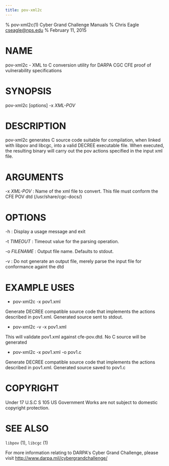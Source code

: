 ```yaml
---
title: pov-xml2c
---
```

% pov-xml2c(1) Cyber Grand Challenge Manuals
% Chris Eagle <cseagle@nps.edu>
% February 11, 2015

# NAME

pov-xml2c - XML to C conversion utility for DARPA CGC CFE proof of vulnerability specifications

# SYNOPSIS

pov-xml2c [options] -x *XML-POV*

# DESCRIPTION

pov-xml2c generates C source code suitable for compilation, when linked with libpov and libcgc, into a valid DECREE executable file. When executed, the resulting binary will carry out the pov actions specified in the input xml file.

# ARGUMENTS

-x *XML-POV*
:   Name of the xml file to convert. This file must conform the CFE POV dtd (/usr/share/cgc-docs/)

# OPTIONS

-h
:   Display a usage message and exit

-t *TIMEOUT*
:   Timeout value for the parsing operation.

-o *FILENAME*
:   Output file name. Defaults to stdout.

-v
:   Do not generate an output file, merely parse the input file for conformance againt the dtd

# EXAMPLE USES

- pov-xml2c -x pov1.xml

Generate DECREE compatible source code that implements the actions described in pov1.xml. Generated source sent to stdout.

- pov-xml2c -v -x pov1.xml

This will validate pov1.xml against cfe-pov.dtd. No C source will be generated

- pov-xml2c -x pov1.xml -o pov1.c

Generate DECREE compatible source code that implements the actions described in pov1.xml. Generated source saved to pov1.c

# COPYRIGHT

Under 17 U.S.C S 105 US Government Works are not subject to domestic copyright protection.

# SEE ALSO

`libpov` (1), `libcgc` (1)

For more information relating to DARPA's Cyber Grand Challenge, please visit <http://www.darpa.mil/cybergrandchallenge/>
